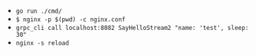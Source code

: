 * `go run ./cmd/`
* `$ nginx -p $(pwd) -c nginx.conf`
* `grpc_cli call localhost:8082 SayHelloStream2 "name: 'test', sleep: 30"`
* `nginx -s reload`
